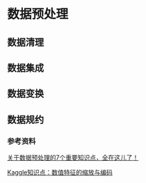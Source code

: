 # 数据预处理

## 数据清理

## 数据集成

## 数据变换

## 数据规约

### 参考资料
[关于数据预处理的7个重要知识点，全在这儿了！](https://mp.weixin.qq.com/s?__biz=MzI5OTk5OTM2Mw==&mid=2247498839&idx=2&sn=10b26e192e2c477205ef0d70dd5361dc&source=41#wechat_redirect)

[Kaggle知识点：数值特征的缩放与编码](https://mp.weixin.qq.com/s/eAxyt2zjvHStcwYHrOiNyw)
